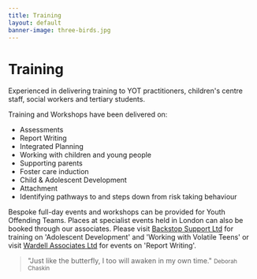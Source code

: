 ```yaml
---
title: Training
layout: default
banner-image: three-birds.jpg
---
```


# Training

Experienced in delivering training to YOT practitioners, children's centre staff, social workers and tertiary students. 

Training and Workshops have been delivered on:
 
  - Assessments
  - Report Writing
  - Integrated Planning
  - Working with children and young people
  - Supporting parents 
  - Foster care induction
  - Child & Adolescent Development 
  - Attachment
  - Identifying pathways to and steps down from risk taking behaviour


Bespoke full-day events and workshops can be provided for Youth Offending Teams. Places at specialist events held in London can also be booked through our associates. Please visit [Backstop Support Ltd][backstop] for training on 'Adolescent Development' and 'Working with Volatile Teens' or visit [Wardell Associates Ltd][wardell] for events on 'Report Writing'.

[backstop]: http://www.backstop.org.uk/your-training-contacts/
[wardell]: http://www.wardellassociates.co.uk/





> "Just like the butterfly, I too will awaken in my own time."
> <small>Deborah Chaskin</small>
